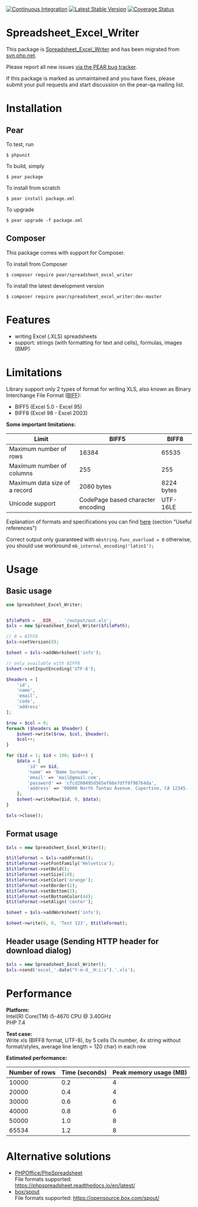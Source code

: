 [![Continuous Integration](https://github.com/pear/Spreadsheet_Excel_Writer/actions/workflows/ci.yaml/badge.svg)](https://github.com/pear/Spreadsheet_Excel_Writer/actions/workflows/ci.yaml)
[![Latest Stable Version](https://poser.pugx.org/pear/spreadsheet_excel_writer/v/stable)](https://packagist.org/packages/pear/spreadsheet_excel_writer)
[![Coverage Status](https://coveralls.io/repos/github/pear/Spreadsheet_Excel_Writer/badge.svg?branch=master)](https://coveralls.io/github/pear/Spreadsheet_Excel_Writer?branch=master)

# Spreadsheet_Excel_Writer

This package is [Spreadsheet_Excel_Writer](http://pear.php.net/package/Spreadsheet_Excel_Writer) and has been migrated from [svn.php.net](https://svn.php.net/repository/pear/packages/Spreadsheet_Excel_Writer).

Please report all new issues [via the PEAR bug tracker](http://pear.php.net/bugs/search.php?cmd=display&package_name[]=Spreadsheet_Excel_Writer&order_by=ts1&direction=DESC&status=Open).

If this package is marked as unmaintained and you have fixes, please submit your pull requests and start discussion on the pear-qa mailing list.


# Installation

## Pear

To test, run

    $ phpunit

To build, simply

    $ pear package

To install from scratch

    $ pear install package.xml

To upgrade

    $ pear upgrade -f package.xml

## Composer

This package comes with support for Composer.

To install from Composer

    $ composer require pear/spreadsheet_excel_writer

To install the latest development version

    $ composer require pear/spreadsheet_excel_writer:dev-master

# Features

- writing Excel (.XLS) spreadsheets
- support: strings (with formatting for text and cells), formulas, images (BMP) 

# Limitations
Library support only 2 types of format for writing XLS, also known as Binary Interchange File Format ([BIFF](https://www.openoffice.org/sc/excelfileformat.pdf)): 
- BIFF5 (Excel 5.0 - Excel 95)
- BIFF8 (Excel 98 - Excel 2003)

**Some important limitations:**  

| Limit | BIFF5 | BIFF8 |
| --- | --- | --- |
| Maximum number of rows | 16384 | 65535 |
| Maximum number of columns | 255 | 255 |
| Maximum data size of a record | 2080 bytes | 8224 bytes |
| Unicode support | CodePage based character encoding | UTF-16LE |

Explanation of formats and specifications you can find [here](https://www.loc.gov/preservation/digital/formats/fdd/fdd000510.shtml) (section "Useful references")

Correct output only guaranteed with `mbstring.func_overload = 0` otherwise, you should use workround `mb_internal_encoding('latin1');` 

# Usage

## Basic usage
```php
use Spreadsheet_Excel_Writer;


$filePath = __DIR__ . '/output/out.xls';
$xls = new Spreadsheet_Excel_Writer($filePath);

// 8 = BIFF8
$xls->setVersion(8);

$sheet = $xls->addWorksheet('info');

// only available with BIFF8
$sheet->setInputEncoding('UTF-8');

$headers = [
    'id',
    'name',
    'email',
    'code',
    'address'
];

$row = $col = 0;
foreach ($headers as $header) {
    $sheet->write($row, $col, $header);
    $col++;
}

for ($id = 1; $id < 100; $id++) {
    $data = [
        'id' => $id,
        'name' => 'Name Surname',
        'email' => 'mail@gmail.com',
        'password' => 'cfcd208495d565ef66e7dff9f98764da',
        'address' => '00000 North Tantau Avenue. Cupertino, CA 12345. (000) 1234567'
    ];
    $sheet->writeRow($id, 0, $data);
}

$xls->close();
```

## Format usage
```php
$xls = new Spreadsheet_Excel_Writer();

$titleFormat = $xls->addFormat(); 
$titleFormat->setFontFamily('Helvetica');
$titleFormat->setBold();
$titleFormat->setSize(10);
$titleFormat->setColor('orange'); 
$titleFormat->setBorder(1);
$titleFormat->setBottom(2);
$titleFormat->setBottomColor(44);
$titleFormat->setAlign('center');

$sheet = $xls->addWorksheet('info'); 

$sheet->write(0, 0, 'Text 123', $titleFormat);
```

## Header usage (Sending HTTP header for download dialog)
```php
$xls = new Spreadsheet_Excel_Writer();
$xls->send('excel_'.date("Y-m-d__H:i:s").'.xls');
```


# Performance

**Platform:**  
Intel(R) Core(TM) i5-4670 CPU @ 3.40GHz  
PHP 7.4    

**Test case:**  
Write xls (BIFF8 format, UTF-8), by 5 cells (1x number, 4x string without format/styles, average line length = 120 char) in each row  

**Estimated performance:**  

| Number of rows | Time (seconds) | Peak memory usage (MB) |
| --- | --- | --- |
| 10000 | 0.2 | 4 |
| 20000 | 0.4 | 4 |
| 30000 | 0.6 | 6 |
| 40000 | 0.8 | 6 |
| 50000 | 1.0 | 8 |
| 65534 | 1.2 | 8 |

# Alternative solutions

- [PHPOffice/PhpSpreadsheet](https://github.com/PHPOffice/PhpSpreadsheet)  
File formats supported: https://phpspreadsheet.readthedocs.io/en/latest/  
- [box/spout](https://github.com/box/spout)  
File formats supported: https://opensource.box.com/spout/  
